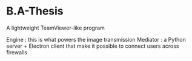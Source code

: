 # B.A-Thesis
A lightweight TeamViewer-like program 

Engine : this is what powers the image transmission
Mediator : a Python server + Electron client that make it possible to connect users across firewalls
